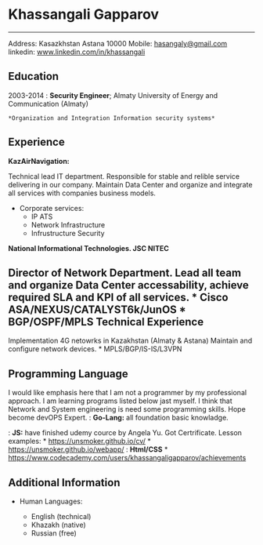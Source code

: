 Khassangali Gapparov
============

-------------------     ----------------------------
Address: Kasazkhstan Astana 10000
Mobile: hasangaly@gmail.com
linkedin: www.linkedin.com/in/khassangali

Education
---------

2003-2014
:   **Security Engineer**; Almaty University of Energy and Communication (Almaty)

    *Organization and Integration Information security systems*


Experience
----------

**KazAirNavigation:**

Technical lead IT department. Responsible for stable and relible service 
delivering in our company. Maintain Data Center and organize and integrate 
all services with companies business models. 

* Corporate services: 
	* IP ATS
	* Network Infrastructure 
	* Infrustructure Security

**National Informational Technologies. JSC NITEC**

Director of Network Department. Lead all team and organize Data Center 
accessability, achieve required SLA and KPI of all services.
	* Cisco ASA/NEXUS/CATALYST6k/JunOS
	* BGP/OSPF/MPLS
Technical Experience
--------------------

Implementation 4G netowrks in Kazakhstan (Almaty & Astana) 
   Maintain and configure network devices.
 	* MPLS/BGP/IS-IS/L3VPN


Programming Language
--------------------

I would like emphasis here that I am not a programmer by my professional 
approach. I am learning programs listed below jast myself. I think that 
Network and System engineering is need some programming skills. Hope become 
devOPS Expert. 
:   **Go-Lang:** all foundation basic knowladge. 

:   **JS:** have finished udemy cource by Angela Yu. Got Certrificate. 
    Lesson examples:
	* https://unsmoker.github.io/cv/
	* https://unsmoker.github.io/webapp/
:  **Html/CSS**
	* https://www.codecademy.com/users/khassangaligapparov/achievements

Additional Information 
----------------------------------------

* Human Languages:
	
     * English (technical)
     * Khazakh (native)
     * Russian (free)


